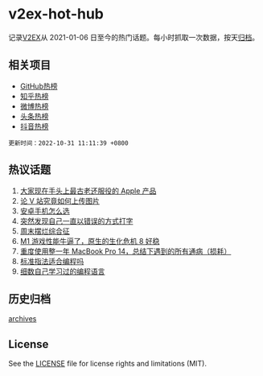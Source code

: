 # v2ex-hot-hub

 记录[V2EX](https://www.v2ex.com/)从 2021-01-06 日至今的热门话题。每小时抓取一次数据，按天[归档](archives)。
 
 ## 相关项目

- [GitHub热榜](https://github.com/snaildev/github-hot-hub)
- [知乎热榜](https://github.com/snaildev/zhihu-hot-hub)
- [微博热榜](https://github.com/snaildev/weibo-hot-hub)
- [头条热榜](https://github.com/snaildev/toutiao-hot-hub)
- [抖音热榜](https://github.com/snaildev/douyin-hot-hub)


 `更新时间：2022-10-31 11:11:39 +0800`

## 热议话题

1. [大家现在手头上最古老还服役的 Apple 产品](https://www.v2ex.com/t/891165)
1. [论 V 站究竟如何上传图片](https://www.v2ex.com/t/891241)
1. [安卓手机怎么选](https://www.v2ex.com/t/891114)
1. [突然发现自己一直以错误的方式打字](https://www.v2ex.com/t/891131)
1. [周末摆烂综合征](https://www.v2ex.com/t/891175)
1. [M1 游戏性能牛逼了，原生的生化危机 8 好稳](https://www.v2ex.com/t/891152)
1. [重度使用整一年 MacBook Pro 14，总结下遇到的所有通病（损耗）](https://www.v2ex.com/t/891176)
1. [标准指法适合编程吗](https://www.v2ex.com/t/891157)
1. [细数自己学习过的编程语言](https://www.v2ex.com/t/891197)

## 历史归档

[archives](archives)

## License

See the [LICENSE](LICENSE) file for license rights and limitations (MIT).
